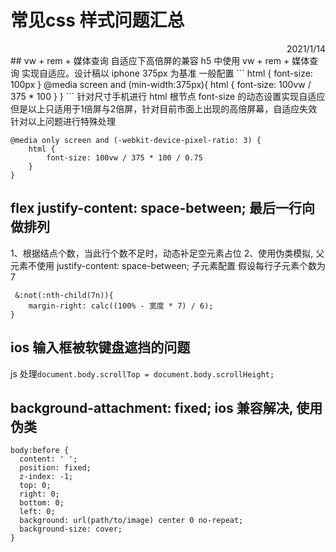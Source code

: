 常见css 样式问题汇总
=========================
 <div style="text-align: right">  2021/1/14 </div>
## vw + rem + 媒体查询 自适应下高倍屏的兼容
h5 中使用 vw + rem + 媒体查询 实现自适应。设计稿以 iphone 375px 为基准 一般配置 
```
 html {
    font-size: 100px
}
@media screen and (min-width:375px){
    html {
        font-size: 100vw / 375 * 100
    }
}
```
针对尺寸手机进行 html 根节点 font-size 的动态设置实现自适应
但是以上只适用于1倍屏与2倍屏，针对目前市面上出现的高倍屏幕，自适应失效
针对以上问题进行特殊处理

```
@media only screen and (-webkit-device-pixel-ratio: 3) {
    html {
        font-size: 100vw / 375 * 100 / 0.75
    }
}
```

## flex justify-content: space-between; 最后一行向做排列
1、根据结点个数，当此行个数不足时，动态补足空元素占位
2、使用伪类模拟, 父元素不使用 justify-content: space-between;
子元素配置 假设每行子元素个数为 7
```
 &:not(:nth-child(7n)){
    margin-right: calc((100% - 宽度 * 7) / 6);
}
```
## ios 输入框被软键盘遮挡的问题 
js 处理`document.body.scrollTop = document.body.scrollHeight;`

## background-attachment: fixed; ios 兼容解决, 使用伪类
```
body:before {
  content: ' ';
  position: fixed;
  z-index: -1;
  top: 0;
  right: 0;
  bottom: 0;
  left: 0;
  background: url(path/to/image) center 0 no-repeat;
  background-size: cover;
}

```